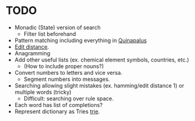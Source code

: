 # TODO

* Monadic (State) version of search
    * Filter list beforehand
* Pattern matching including everything in [Quinapalus](http://www.quinapalus.com/cgi-bin/match)
* [Edit distance](https://hackage.haskell.org/package/edit-distance).
* Anagramming
* Add other useful lists (ex. chemical element symbols, countries, etc.)
    * (How to include proper nouns?)
* Convert numbers to letters and vice versa.
    * Segment numbers into messages.
* Searching allowing slight mistakes (ex. hamming/edit distance 1) or multiple words (tricky)
    * Difficult: searching over rule space.
* Each word has list of completions?
* Represent dictionary as Tries [trie](https://hackage.haskell.org/package/bytestring-trie-0.2.4.1/docs/Data-Trie.html).